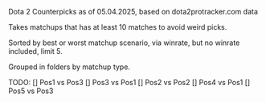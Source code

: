 Dota 2 Counterpicks as of 05.04.2025, based on dota2protracker.com data

Takes matchups that has at least 10 matches to avoid weird picks.

Sorted by best or worst matchup scenario, via winrate, but no winrate included, limit 5.

Grouped in folders by matchup type.

TODO:
[] Pos1 vs Pos3
[] Pos3 vs Pos1
[] Pos2 vs Pos2
[] Pos4 vs Pos1
[] Pos5 vs Pos3